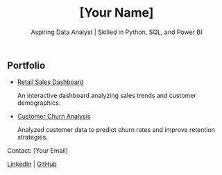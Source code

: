 <!DOCTYPE html>
<html lang="en">
<head>
    <meta charset="UTF-8">
    <meta name="viewport" content="width=device-width, initial-scale=1.0">
    <title>[Your Name] - Portfolio</title>
    <link rel="stylesheet" href="style.css">
</head>
<body>
    <header>
        <h1>[Your Name]</h1>
        <p>Aspiring Data Analyst | Skilled in Python, SQL, and Power BI</p>
    </header>
    <section>
        <h2>Portfolio</h2>
        <ul>
            <li>
                <a href="https://github.com/yourusername/Retail_Sales_Dashboard">Retail Sales Dashboard</a>
                <p>An interactive dashboard analyzing sales trends and customer demographics.</p>
            </li>
            <li>
                <a href="https://github.com/yourusername/Customer_Churn_Analysis">Customer Churn Analysis</a>
                <p>Analyzed customer data to predict churn rates and improve retention strategies.</p>
            </li>
        </ul>
    </section>
    <footer>
        <p>Contact: [Your Email]</p>
        <p><a href="https://linkedin.com/in/yourusername">LinkedIn</a> | <a href="https://github.com/yourusername">GitHub</a></p>
    </footer>
</body>
</html>